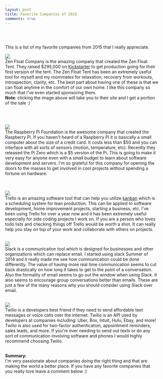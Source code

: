 ```yaml
---
layout: post
title: Favorite Companies of 2015
comments: true
---
```

<br><br>


This is a list of my favorite companies from 2015 that I really appreciate.


<a href="http://www.zenfloatco.com?tap_a=5195-1d77bb&tap_s=10751-455ee4&tm_banner=sidebar" target="_BLANK" rel="nofollow"><img class="logo logo2" src="https://static.tapfiliate.com/56391821ec220.png?a=5195-1d77bb&s=10751-455ee4" border=0></a>
<br>
    Zen Float Company is the amazing company that created the Zen Float Tent.  They raised $295,000 on
    <a href="https://www.kickstarter.com/projects/1070936311/zen-float-tent-first-affordable-isolation-tank-for" target="blank">Kickstarter</a> to get production going for their first version of the tent.  The Zen Float Tent has been an extremely useful tool for myself and my roommates for relaxation, recovery from workouts, introspection, clarity, etc. The best part about having one of these is that we can float anytime in the comfort of our own home. I like this company so much that I've even started sponsoring them.  <br><b>Note</b>: clicking the image above will take you to their site and I get a portion of the sale :)

<br><br>

<a href="https://www.raspberrypi.org/" target="blank"><img class="logo logo2" src="{{ site.baseurl }}/images/logos/Raspberry_Pi_Logo.png" /></a>
<br>
    The Raspberry Pi Foundation is the awesome company that created the Raspberry Pi.  If you haven't heard of a Raspberry Pi it is basically a small computer about the size of a credit card.  It costs less than $50 and you can interface with all sorts of sensors (motion, temperature, etc).  Recently they released the Pi Zero which is a $5 version of the Pi.  This is going to make it very easy for anyone even with a small budget to learn about software development and servers.  I'm so grateful for this company for opening the doors to the masses to get involved in cool projects without spending a fortune on hardware.  
<br><br>


<a href="http://trello.com" target="blank"><img class="logo logo2" src="{{ site.baseurl }}/images/logos/trello.png" /></a>
<br>
Trello is an amazing software tool that can help you utilize <a href="https://en.wikipedia.org/wiki/Kanban" target="blank">kanban</a> which is a scheduling system for lean production.  This can be applied to software development, home improvement projects, starting a business, etc.  I've been using Trello for over a year now and it has been extremely useful especially for side coding projects I work on.  If you are a person who loves todo lists and checking things off Trello would be worth a shot.  It can really help you stay on top of your work and collaborate with others on projects.
<br><br>

<a href="https://slack.com" target="blank"><img class="logo logo2" src="{{ site.baseurl }}/images/logos/slack.png" /></a>
<br>
    Slack is a communication tool which is designed for businesses and other organizations which can replace email.  I started using slack Summer of 2014 and it really made me see how communication could be done differently.  The value of having more real time communication seems to cut back drastically on how long it takes to get to the point of a conversation. Also the formality of email seems to go out the window when using Slack.  It also seems to encourage group conversations better than emails.  These are just a few of the many reasons why you should consider using Slack over email.
<br><br>


<a href="https://twilio.com" target="blank"><img class="logo logo2" src="{{ site.baseurl }}/images/logos/twilio.png" /></a>
<br>
    Twilio is a developers best friend if they need to send affordable text messages or voice calls over the internet.  Twilio is an API used by developers at companies including: Uber, Box, Intuit, Hulu, Ebay, and more!  Twilio is also used for two-factor authentication, appointment reminders, sales leads, and more.  If you're ever needing to send out texts or do any sort of communication involving software and phones I would highly recommend choosing Twilio.
<br><br>

<b>Summary:</b>
<br>
I'm very passionate about companies doing the right thing and that are making the world a better place.  If you have any favorite companies that you really love leave a comment below :)
